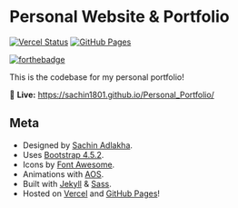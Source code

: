 # Personal Website & Portfolio

[![Vercel Status](https://img.shields.io/github/deployments/yourusername/repo-name/Production?label=vercel&logo=vercel&logoColor=white)](https://sachin-portfolio-usxtme9qj-sachins-projects-a130ba69.vercel.app)
[![GitHub Pages](https://img.shields.io/github/actions/workflow/status/yourusername/repo-name/pages.yml?label=github%20pages&logo=github)](https://sachin1801.github.io/Personal_Portfolio/)

[![forthebadge](https://forthebadge.com/images/badges/built-with-love.svg "Built with love")](https://forthebadge.com)

This is the codebase for my personal portfolio!

🚀 **Live:** https://sachin1801.github.io/Personal_Portfolio/

## Meta

- Designed by [Sachin Adlakha]().
- Uses [Bootstrap 4.5.2](https://getbootstrap.com).
- Icons by [Font Awesome](https://fontawesome.com).
- Animations with [AOS](https://michalsnik.github.io/aos/).
- Built with [Jekyll](https://jekyllrb.com) & [Sass](https://sass-lang.com/).
- Hosted on [Vercel](https://sachin-portfolio-usxtme9qj-sachins-projects-a130ba69.vercel.app) and [GitHub Pages](https://sachin1801.github.io/Personal_Portfolio/)!


